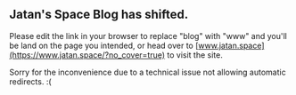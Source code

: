 ## Jatan's Space Blog has shifted.

Please edit the link in your browser to replace "blog" with "www" and you'll be land on the page you intended, or head over to [www.jatan.space](https://www.jatan.space/?no_cover=true) to visit the site.

Sorry for the inconvenience due to a technical issue not allowing automatic redirects. :(
